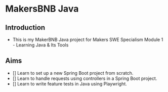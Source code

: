 # MakersBNB Java

## Introduction

- This is my MakerBNB Java project for Makers SWE Specialism Module 1 - Learning Java & Its Tools

## Aims

- [] Learn to set up a new Spring Boot project from scratch.  
- [] Learn to handle requests using controllers in a Spring Boot project.
- [] Learn to write feature tests in Java using Playwright.

